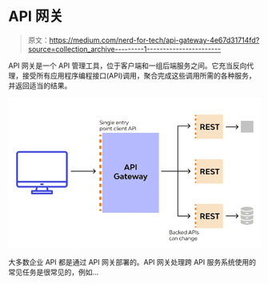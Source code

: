 # API 网关

> 原文：<https://medium.com/nerd-for-tech/api-gateway-4e67d31714fd?source=collection_archive---------1----------------------->

API 网关是一个 API 管理工具，位于客户端和一组后端服务之间。它充当反向代理，接受所有应用程序编程接口(API)调用，聚合完成这些调用所需的各种服务，并返回适当的结果。

![](img/16c7084b684ea0c1fdb298c9255027d7.png)

大多数企业 API 都是通过 API 网关部署的。API 网关处理跨 API 服务系统使用的常见任务是很常见的，例如…